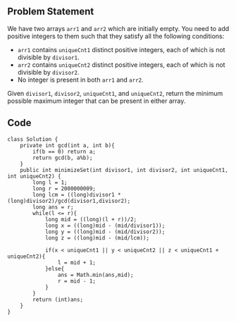## Problem Statement

We have two arrays `arr1` and `arr2` which are initially empty. You need to add positive integers to them such that they satisfy all the following conditions:

- `arr1` contains `uniqueCnt1` distinct positive integers, each of which is not divisible by `divisor1`.
- `arr2` contains `uniqueCnt2` distinct positive integers, each of which is not divisible by `divisor2`.
- No integer is present in both `arr1` and `arr2`.

Given `divisor1`, `divisor2`, `uniqueCnt1`, and `uniqueCnt2`, return the minimum possible maximum integer that can be present in either array.



## Code
```
class Solution {
    private int gcd(int a, int b){
        if(b == 0) return a;
        return gcd(b, a%b);
    }
    public int minimizeSet(int divisor1, int divisor2, int uniqueCnt1, int uniqueCnt2) {
        long l = 1;
        long r = 2000000009;
        long lcm = ((long)divisor1 * (long)divisor2)/gcd(divisor1,divisor2);
        long ans = r;
        while(l <= r){
            long mid = ((long)(l + r))/2;
            long x = ((long)mid - (mid/divisor1));
            long y = ((long)mid - (mid/divisor2));
            long z = ((long)mid - (mid/lcm));

            if(x < uniqueCnt1 || y < uniqueCnt2 || z < uniqueCnt1 + uniqueCnt2){
                l = mid + 1;
            }else{
                ans = Math.min(ans,mid);
                r = mid - 1;
            }
        }
        return (int)ans;
    }
}
```